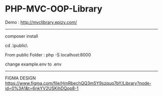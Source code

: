 # PHP-MVC-OOP-Library

Demo : http://mvclibrary.epizy.com/
_____________________________________________________________

composer install

cd .\public\

From public Folder : php -S localhost:8000

change example.env to .env



_____________________________________________________________
FIGMA DESIGN
https://www.figma.com/file/HmRbechQQ3m5Y9szquq7bY/Library?node-id=0%3A1&t=6nkYV2USKihDQop8-1


